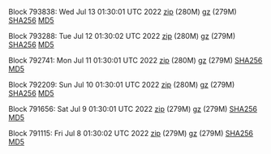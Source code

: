 Block 793838: Wed Jul 13 01:30:01 UTC 2022 [zip](https://files.01coin.io/mainnet/2022-07-13/bootstrap.dat.zip) (280M) [gz](https://files.01coin.io/mainnet/2022-07-13/bootstrap.dat.tar.gz) (279M) [SHA256](https://files.01coin.io/mainnet/2022-07-13/sha256.txt) [MD5](https://files.01coin.io/mainnet/2022-07-13/md5.txt)

Block 793288: Tue Jul 12 01:30:02 UTC 2022 [zip](https://files.01coin.io/mainnet/2022-07-12/bootstrap.dat.zip) (280M) [gz](https://files.01coin.io/mainnet/2022-07-12/bootstrap.dat.tar.gz) (279M) [SHA256](https://files.01coin.io/mainnet/2022-07-12/sha256.txt) [MD5](https://files.01coin.io/mainnet/2022-07-12/md5.txt)

Block 792741: Mon Jul 11 01:30:01 UTC 2022 [zip](https://files.01coin.io/mainnet/2022-07-11/bootstrap.dat.zip) (280M) [gz](https://files.01coin.io/mainnet/2022-07-11/bootstrap.dat.tar.gz) (279M) [SHA256](https://files.01coin.io/mainnet/2022-07-11/sha256.txt) [MD5](https://files.01coin.io/mainnet/2022-07-11/md5.txt)

Block 792209: Sun Jul 10 01:30:01 UTC 2022 [zip](https://files.01coin.io/mainnet/2022-07-10/bootstrap.dat.zip) (280M) [gz](https://files.01coin.io/mainnet/2022-07-10/bootstrap.dat.tar.gz) (279M) [SHA256](https://files.01coin.io/mainnet/2022-07-10/sha256.txt) [MD5](https://files.01coin.io/mainnet/2022-07-10/md5.txt)

Block 791656: Sat Jul  9 01:30:01 UTC 2022 [zip](https://files.01coin.io/mainnet/2022-07-09/bootstrap.dat.zip) (279M) [gz](https://files.01coin.io/mainnet/2022-07-09/bootstrap.dat.tar.gz) (279M) [SHA256](https://files.01coin.io/mainnet/2022-07-09/sha256.txt) [MD5](https://files.01coin.io/mainnet/2022-07-09/md5.txt)

Block 791115: Fri Jul  8 01:30:02 UTC 2022 [zip](https://files.01coin.io/mainnet/2022-07-08/bootstrap.dat.zip) (279M) [gz](https://files.01coin.io/mainnet/2022-07-08/bootstrap.dat.tar.gz) (279M) [SHA256](https://files.01coin.io/mainnet/2022-07-08/sha256.txt) [MD5](https://files.01coin.io/mainnet/2022-07-08/md5.txt)

